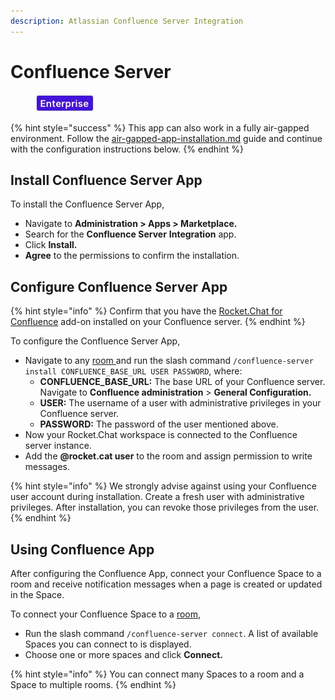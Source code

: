 ```yaml
---
description: Atlassian Confluence Server Integration
---
```


# Confluence Server

<figure><img src="../../../../.gitbook/assets/2021-06-10_22-31-38 (3) (3) (3) (3) (3) (3) (3) (3) (3) (2) (3) (1) (1) (1) (1) (2) (1) (1) (1) (1) (1) (1) (4) (1) (1) (1) (1) (1) (1) (1) (34).jpg" alt=""><figcaption></figcaption></figure>

{% hint style="success" %}
This app can also work in a fully air-gapped environment. Follow the [air-gapped-app-installation.md](../../../../setup-and-configure/rocket.chat-air-gapped-deployment/air-gapped-app-installation.md "mention") guide and continue with the configuration instructions below.
{% endhint %}

## Install Confluence Server App

To install the Confluence Server App,

* Navigate to **Administration > Apps > Marketplace.**
* Search for the **Confluence Server** **Integration** app.
* Click **Install.**
* **Agree** to the permissions to confirm the installation.

## Configure Confluence Server App

{% hint style="info" %}
Confirm that you have the  [Rocket.Chat for Confluence](https://marketplace.atlassian.com/apps/1220180/rocket-chat-for-confluence) add-on installed on your Confluence server.
{% endhint %}

To configure the Confluence Server App,

* Navigate to any [room ](../../../../use-rocket.chat/workspace-administration/rooms.md)and run the slash command  `/confluence-server install CONFLUENCE_BASE_URL USER PASSWORD`, where:
  * **CONFLUENCE\_BASE\_URL:** The base URL of your Confluence server. Navigate to **Confluence administration** > **General Configuration.**
  * **USER:** The username of a user with administrative privileges in your Confluence server.
  * **PASSWORD:** The password of the user mentioned above.
* Now your Rocket.Chat workspace is connected to the Confluence server instance.
* Add the **@rocket.cat user** to the room and assign permission to write messages.

{% hint style="info" %}
We strongly advise against using your Confluence user account during installation. Create a fresh user with administrative privileges. After installation, you can revoke those privileges from the user.
{% endhint %}

## Using Confluence App

After configuring the Confluence App, connect your Confluence Space to a room and receive notification messages when a page is created or updated in the Space.

To connect your Confluence Space to a [room](../../../../use-rocket.chat/workspace-administration/rooms.md),&#x20;

* Run the slash command `/confluence-server connect`. A list of available Spaces you can connect to is displayed.&#x20;
* Choose one or more spaces and click **Connect.**

{% hint style="info" %}
You can connect many Spaces to a room and a Space to multiple rooms.
{% endhint %}
